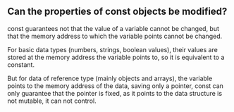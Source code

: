 ## Can the properties of const objects be modified?

const guarantees not that the value of a variable cannot be changed, but that the memory address to which the variable points cannot be changed.

For basic data types (numbers, strings, boolean values), their values are stored at the memory address the variable points to, so it is equivalent to a constant.

But for data of reference type (mainly objects and arrays), the variable points to the memory address of the data, saving only a pointer, const can only guarantee that the pointer is fixed, as it points to the data structure is not mutable, it can not control.
